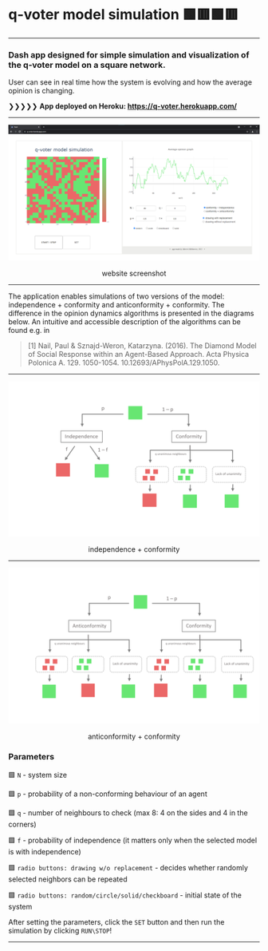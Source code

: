 # q-voter model simulation 🟩🟥🟩🟥
---

### Dash app designed for simple simulation and visualization of the q-voter model on a square network.
User can see in real time how the system is evolving and how the average opinion is changing.

❯❯❯❯❯  **App deployed on Heroku: https://q-voter.herokuapp.com/**

---

![app_screenshot_error](images/app.png "app screenshot")
<p align="center">website screenshot<p>
  
---

The application enables simulations of two versions of the model: independence + conformity and anticonformity + conformity.
The difference in the opinion dynamics algorithms is presented in the diagrams below. An intuitive and accessible description of the algorithms can be found e.g. in 
  
>[1] Nail, Paul & Sznajd-Weron, Katarzyna. (2016). The Diamond Model of Social Response within an Agent-Based Approach. Acta Physica Polonica A. 129. 1050-1054. 10.12693/APhysPolA.129.1050.

---
  
![diagram1_error](images/diagram1.png "Diagram 1")
<p align="center">independence + conformity<p>
  
---
  
![diagram2_error](images/diagram2.png "Diagram 2")
<p align="center">anticonformity + conformity<p>

 ### Parameters
  
🟩 `N` - system size
  
🟩 `p` - probability of a non-conforming behaviour of an agent
  
🟩 `q` - number of neighbours to check (max 8: 4 on the sides and 4 in the corners)
  
🟩 `f` - probability of independence (it matters only when the selected model is with independence)
  
🟩 `radio buttons: drawing w/o replacement` - decides whether randomly selected neighbors can be repeated
  
🟩 `radio buttons: random/circle/solid/checkboard` - initial state of the system
  
 After setting the parameters, click the `SET` button and then run the simulation by clicking `RUN\STOP`!
 
 ---
